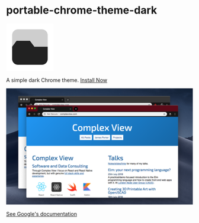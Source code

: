 # portable-chrome-theme-dark

![Icon](./store_icon.png)

A simple dark Chrome theme. [Install Now](https://chrome.google.com/webstore/detail/portable-theme/kpnjidolbnigngilpjbcfedemjdkiflf)

![Screenshot](./screen_two.png)

[See Google's documentation](https://developer.chrome.com/extensions/themes)
